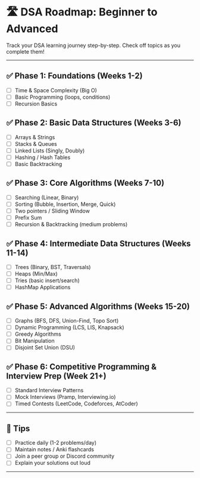 
# 🛣️ DSA Roadmap: Beginner to Advanced

Track your DSA learning journey step-by-step. Check off topics as you complete them!

---

## ✅ Phase 1: Foundations (Weeks 1-2)
- [ ] Time & Space Complexity (Big O)
- [ ] Basic Programming (loops, conditions)
- [ ] Recursion Basics

## ✅ Phase 2: Basic Data Structures (Weeks 3-6)
- [ ] Arrays & Strings
- [ ] Stacks & Queues
- [ ] Linked Lists (Singly, Doubly)
- [ ] Hashing / Hash Tables
- [ ] Basic Backtracking

## ✅ Phase 3: Core Algorithms (Weeks 7-10)
- [ ] Searching (Linear, Binary)
- [ ] Sorting (Bubble, Insertion, Merge, Quick)
- [ ] Two pointers / Sliding Window
- [ ] Prefix Sum
- [ ] Recursion & Backtracking (medium problems)

## ✅ Phase 4: Intermediate Data Structures (Weeks 11-14)
- [ ] Trees (Binary, BST, Traversals)
- [ ] Heaps (Min/Max)
- [ ] Tries (basic insert/search)
- [ ] HashMap Applications

## ✅ Phase 5: Advanced Algorithms (Weeks 15-20)
- [ ] Graphs (BFS, DFS, Union-Find, Topo Sort)
- [ ] Dynamic Programming (LCS, LIS, Knapsack)
- [ ] Greedy Algorithms
- [ ] Bit Manipulation
- [ ] Disjoint Set Union (DSU)

## ✅ Phase 6: Competitive Programming & Interview Prep (Week 21+)
- [ ] Standard Interview Patterns
- [ ] Mock Interviews (Pramp, Interviewing.io)
- [ ] Timed Contests (LeetCode, Codeforces, AtCoder)

---

## 📌 Tips
- [ ] Practice daily (1-2 problems/day)
- [ ] Maintain notes / Anki flashcards
- [ ] Join a peer group or Discord community
- [ ] Explain your solutions out loud

---


